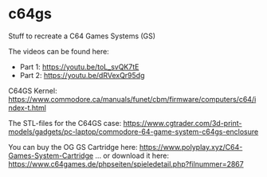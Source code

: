 # c64gs
Stuff to recreate a C64 Games Systems (GS)

The videos can be found here: 

- Part 1: https://youtu.be/toL_svQK7tE
- Part 2: https://youtu.be/dRVexQr95dg

C64GS Kernel: https://www.commodore.ca/manuals/funet/cbm/firmware/computers/c64/index-t.html

The STL-files for the C64GS case: https://www.cgtrader.com/3d-print-models/gadgets/pc-laptop/commodore-64-game-system-c64gs-enclosure

You can buy the OG GS Cartridge here: https://www.polyplay.xyz/C64-Games-System-Cartridge 
... or download it here: https://www.c64games.de/phpseiten/spieledetail.php?filnummer=2867
